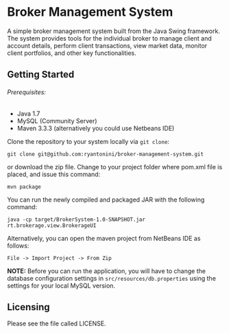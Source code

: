 Broker Management System
========

A simple broker management system built from the Java Swing framework.  The system provides tools for the individual broker to manage client and account details, perform client transactions, view market data, monitor client portfolios, and other key functionalities.  

Getting Started
------------

###### Prerequisites:

* Java 1.7
* MySQL (Community Server)
* Maven 3.3.3 (alternatively you could use Netbeans IDE)

Clone the repository to your system locally via ``git clone``:

    git clone git@github.com:ryantonini/broker-management-system.git

or download the zip file.  Change to your project folder where pom.xml file is placed, and issue this command:

    mvn package

You can run the newly compiled and packaged JAR with the following command:

    java -cp target/BrokerSystem-1.0-SNAPSHOT.jar rt.brokerage.view.BrokerageUI
    
Alternatively, you can open the maven project from NetBeans IDE as follows:

    File -> Import Project -> From Zip 


<b>NOTE:</b> Before you can run the application, you will have to change the database configuration settings in `src/resources/db.properties` using the settings for your local MySQL version.

Licensing
------------
Please see the file called LICENSE.
